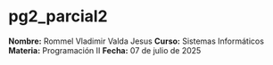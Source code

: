# pg2_parcial2

**Nombre:** Rommel Vladimir Valda Jesus 
**Curso:** Sistemas Informáticos  
**Materia:** Programación II 
**Fecha:** 07 de julio de 2025
